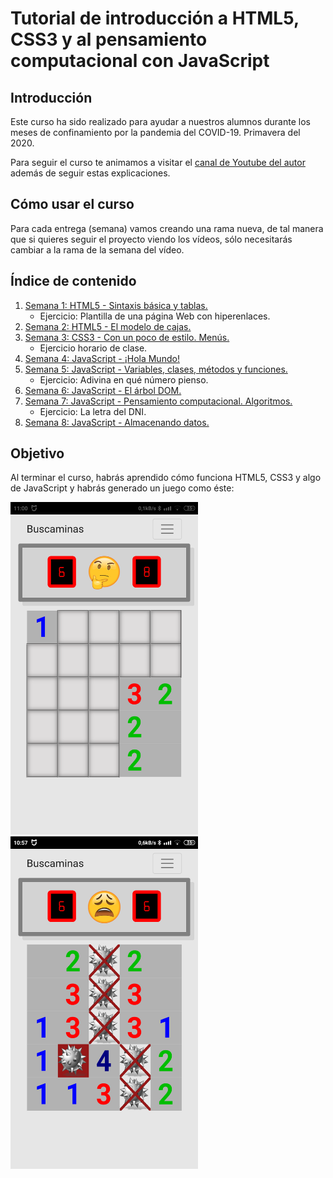 # Tutorial de introducción a HTML5, CSS3 y al pensamiento computacional con JavaScript 

## Introducción

Este curso ha sido realizado para ayudar a nuestros alumnos durante los meses de confinamiento por la pandemia del COVID-19. Primavera del 2020.

Para seguir el curso te animamos a visitar el [canal de Youtube del autor](https://www.youtube.com/user/juanguedu) además de seguir estas explicaciones.

## Cómo usar el curso

Para cada entrega (semana) vamos creando una rama nueva, de tal manera que si quieres seguir el proyecto viendo los vídeos, sólo necesitarás cambiar a la rama de la semana del vídeo.

## Índice de contenido

1. [Semana 1: HTML5 - Sintaxis básica y tablas.](./Semana1.md)
   + Ejercicio: Plantilla de una página Web con hiperenlaces.
2. [Semana 2: HTML5 - El modelo de cajas.](./Semana2.md)
3. [Semana 3: CSS3 - Con un poco de estilo. Menús.](./Semana3.md)
   + Ejercicio horario de clase.
4. [Semana 4: JavaScript - ¡Hola Mundo!](./Semana4.md)
5. [Semana 5: JavaScript - Variables, clases, métodos y funciones.](./Semana5.md)
   + Ejercicio: Adivina en qué número pienso.
6. [Semana 6: JavaScript - El árbol DOM.](./Semana6.md)
7. [Semana 7: JavaScript - Pensamiento computacional. Algoritmos.](./Semana7.md)
   + Ejercicio: La letra del DNI.
8. [Semana 8: JavaScript - Almacenando datos.](./Semana8.md)

## Objetivo

Al terminar el curso, habrás aprendido cómo funciona HTML5, CSS3 y algo de JavaScript y habrás generado un juego como éste:

<img src="./docs/Screenshot_buscaminas01.png" height="532px" width="300px" alt="Buscaminas jugando" > <img src="./docs/Screenshot_buscaminas02.png" height="532px" width="300px" alt="Buscaminas perdedor" >

